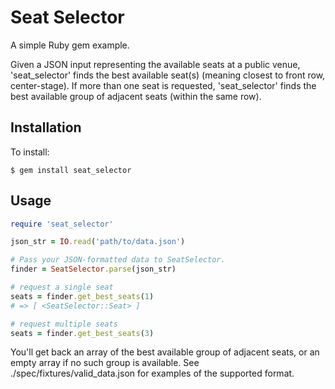 # Seat Selector
A simple Ruby gem example. 

Given a JSON input representing the available seats at a public venue, 'seat_selector' finds the best available seat(s) (meaning closest to front row, center-stage). If more than one seat is requested, 'seat_selector' finds the best available group of adjacent seats (within the same row).

## Installation
To install:
```
$ gem install seat_selector
```
## Usage

```ruby
require 'seat_selector'

json_str = IO.read('path/to/data.json')

# Pass your JSON-formatted data to SeatSelector.
finder = SeatSelector.parse(json_str)

# request a single seat
seats = finder.get_best_seats(1)
# => [ <SeatSelector::Seat> ]

# request multiple seats
seats = finder.get_best_seats(3)
```

You'll get back an array of the best available group of adjacent seats, or an empty array if no such group is available. See ./spec/fixtures/valid_data.json for examples of the supported format.